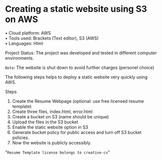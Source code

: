 # Creating a static website using S3 on AWS


• Cloud platform: AWS <br>
• Tools used: Brackets (Text editor), S3 (AWS) <br>
• Languages: Html


Project Status: The project was developed and tested in different computer environments. 

`Note`: The website is shut down to avoid further charges (personel choice) 


The following steps helps to deploy a static website very quickly using AWS.

Steps
1. Create the Resume Webpage (optional: use free licensed resume template)
2. Create three files, index.html, error.html 
3. Create a bucket on S3 (name should be unique)
4. Upload the files in the S3 bucket
5. Enable the static website option in S3
6. Generate bucket policy for public access and turn off S3 bucket policies.
7. Now the website is publicly accessibly.


"`Resume Template license belongs to creative-cv`"
